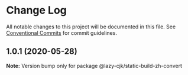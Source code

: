 # Change Log

All notable changes to this project will be documented in this file.
See [Conventional Commits](https://conventionalcommits.org) for commit guidelines.

## 1.0.1 (2020-05-28)

**Note:** Version bump only for package @lazy-cjk/static-build-zh-convert
